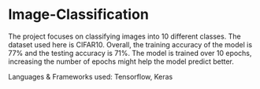 # Image-Classification

The project focuses on classifying images into 10 different classes. The dataset used here is CIFAR10. Overall, the training accuracy of the model is 77% 
and the testing accuracy is 71%. The model is trained over 10 epochs, increasing the number of epochs might help the model predict better.

Languages & Frameworks used: Tensorflow, Keras
